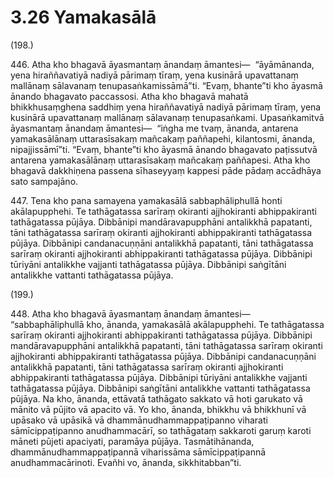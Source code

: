 # 3.26 Yamakasālā

(198.)

446\. Atha kho bhagavā āyasmantaṃ ānandaṃ āmantesi—  “āyāmānanda, yena hiraññavatiyā nadiyā pārimaṃ tīraṃ, yena kusinārā upavattanaṃ mallānaṃ sālavanaṃ tenupasaṅkamissāmā”ti. “Evaṃ, bhante”ti kho āyasmā ānando bhagavato paccassosi. Atha kho bhagavā mahatā bhikkhusaṃghena saddhiṃ yena hiraññavatiyā nadiyā pārimaṃ tīraṃ, yena kusinārā upavattanaṃ mallānaṃ sālavanaṃ tenupasaṅkami. Upasaṅkamitvā āyasmantaṃ ānandaṃ āmantesi—  “iṅgha me tvaṃ, ānanda, antarena yamakasālānaṃ uttarasīsakaṃ mañcakaṃ paññapehi, kilantosmi, ānanda, nipajjissāmī”ti. “Evaṃ, bhante”ti kho āyasmā ānando bhagavato paṭissutvā antarena yamakasālānaṃ uttarasīsakaṃ mañcakaṃ paññapesi. Atha kho bhagavā dakkhiṇena passena sīhaseyyaṃ kappesi pāde pādaṃ accādhāya sato sampajāno.

447\. Tena kho pana samayena yamakasālā sabbaphāliphullā honti akālapupphehi. Te tathāgatassa sarīraṃ okiranti ajjhokiranti abhippakiranti tathāgatassa pūjāya. Dibbānipi mandāravapupphāni antalikkhā papatanti, tāni tathāgatassa sarīraṃ okiranti ajjhokiranti abhippakiranti tathāgatassa pūjāya. Dibbānipi candanacuṇṇāni antalikkhā papatanti, tāni tathāgatassa sarīraṃ okiranti ajjhokiranti abhippakiranti tathāgatassa pūjāya. Dibbānipi tūriyāni antalikkhe vajjanti tathāgatassa pūjāya. Dibbānipi saṅgītāni antalikkhe vattanti tathāgatassa pūjāya.

(199.)

448\. Atha kho bhagavā āyasmantaṃ ānandaṃ āmantesi—  “sabbaphāliphullā kho, ānanda, yamakasālā akālapupphehi. Te tathāgatassa sarīraṃ okiranti ajjhokiranti abhippakiranti tathāgatassa pūjāya. Dibbānipi mandāravapupphāni antalikkhā papatanti, tāni tathāgatassa sarīraṃ okiranti ajjhokiranti abhippakiranti tathāgatassa pūjāya. Dibbānipi candanacuṇṇāni antalikkhā papatanti, tāni tathāgatassa sarīraṃ okiranti ajjhokiranti abhippakiranti tathāgatassa pūjāya. Dibbānipi tūriyāni antalikkhe vajjanti tathāgatassa pūjāya. Dibbānipi saṅgītāni antalikkhe vattanti tathāgatassa pūjāya. Na kho, ānanda, ettāvatā tathāgato sakkato vā hoti garukato vā mānito vā pūjito vā apacito vā. Yo kho, ānanda, bhikkhu vā bhikkhunī vā upāsako vā upāsikā vā dhammānudhammappaṭipanno viharati sāmīcippaṭipanno anudhammacārī, so tathāgataṃ sakkaroti garuṃ karoti māneti pūjeti apaciyati, paramāya pūjāya. Tasmātihānanda, dhammānudhammappaṭipannā viharissāma sāmīcippaṭipannā anudhammacārinoti. Evañhi vo, ānanda, sikkhitabban”ti.
